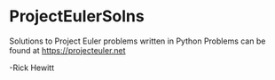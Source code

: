 # ProjectEulerSolns
Solutions to Project Euler problems written in Python
Problems can be found at https://projecteuler.net

-Rick Hewitt
